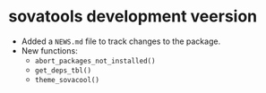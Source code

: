 # sovatools development veersion

- Added a `NEWS.md` file to track changes to the package.
- New functions:
    - `abort_packages_not_installed()`
    - `get_deps_tbl()`
    - `theme_sovacool()`
